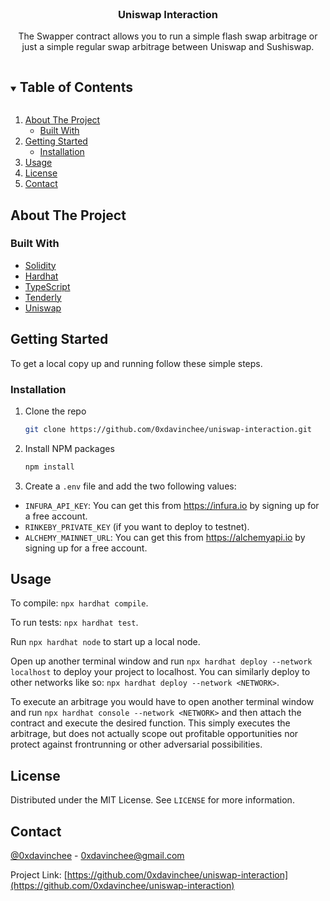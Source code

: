 <br />
<p align="center">
  <h3 align="center">Uniswap Interaction</h3>

  <p align="center">
    The Swapper contract allows you to run a simple flash swap arbitrage or just a simple regular swap arbitrage between Uniswap and Sushiswap.
  </p>
</p>

<!-- TABLE OF CONTENTS -->
<details open="open">
  <summary><h2 style="display: inline-block">Table of Contents</h2></summary>
  <ol>
    <li>
      <a href="#about-the-project">About The Project</a>
      <ul>
        <li><a href="#built-with">Built With</a></li>
      </ul>
    </li>
    <li>
      <a href="#getting-started">Getting Started</a>
      <ul>
        <li><a href="#installation">Installation</a></li>
      </ul>
    </li>
    <li><a href="#usage">Usage</a></li>
    <li><a href="#license">License</a></li>
    <li><a href="#contact">Contact</a></li>
  </ol>
</details>

<!-- ABOUT THE PROJECT -->

## About The Project

### Built With

- [Solidity](https://soliditylang.org/)
- [Hardhat](https://hardhat.org/)
- [TypeScript](https://typescriptlang.org/)
- [Tenderly](https://tenderly.co/)
- [Uniswap](https://uniswap.org)

<!-- GETTING STARTED -->

## Getting Started

To get a local copy up and running follow these simple steps.

### Installation

1. Clone the repo
   ```sh
   git clone https://github.com/0xdavinchee/uniswap-interaction.git
   ```
2. Install NPM packages
   ```sh
   npm install
   ```
   <!-- USAGE EXAMPLES -->
3. Create a `.env` file and add the two following values:

- `INFURA_API_KEY`: You can get this from https://infura.io by signing up for a free account.
- `RINKEBY_PRIVATE_KEY` (if you want to deploy to testnet).
- `ALCHEMY_MAINNET_URL`: You can get this from https://alchemyapi.io by signing up for a free account.

## Usage

To compile: `npx hardhat compile`.

To run tests: `npx hardhat test`.

Run `npx hardhat node` to start up a local node.

Open up another terminal window and run `npx hardhat deploy --network localhost` to deploy your project to localhost. You can similarly deploy to other networks like so: `npx hardhat deploy --network <NETWORK>`.

To execute an arbitrage you would have to open another terminal window and run `npx hardhat console --network <NETWORK>` and then attach the contract and execute the desired function. This simply executes the arbitrage, but does not actually scope out profitable opportunities nor protect against frontrunning or other adversarial possibilities.

<!-- LICENSE -->

## License

Distributed under the MIT License. See `LICENSE` for more information.

<!-- CONTACT -->

## Contact

[@0xdavinchee](https://twitter.com/@0xdavinchee) - 0xdavinchee@gmail.com

Project Link: [https://github.com/0xdavinchee/uniswap-interaction](https://github.com/0xdavinchee/uniswap-interaction)

